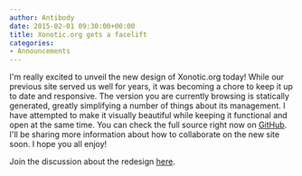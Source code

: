 ```yaml
---
author: Antibody
date: 2015-02-01 09:30:00+00:00
title: Xonotic.org gets a facelift
categories:
- Announcements
---
```

I'm really excited to unveil the new design of Xonotic.org today! While our previous site served us well for years, it was becoming a chore to keep it up to date and responsive. The version you are currently browsing is statically generated, greatly simplifying a number of things about its management. I have attempted to make it visually beautiful while keeping it functional and open at the same time. You can check the full source right now on [GitHub](https://github.com/antzucaro/rethink). I'll be sharing more information about how to collaborate on the new site soon. I hope you all enjoy!

Join the discussion about the redesign [here](http://forums.xonotic.org/showthread.php?tid=5334&pid=70652#pid70652).
